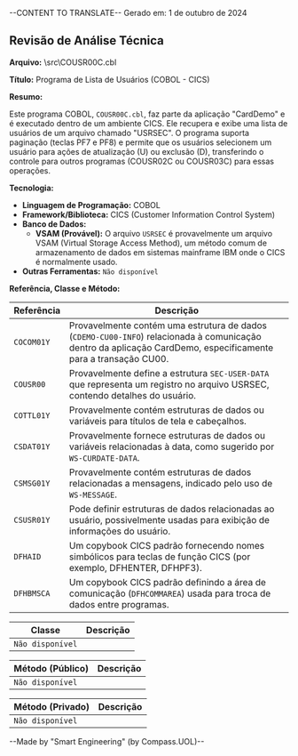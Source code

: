 --CONTENT TO TRANSLATE--
Gerado em: 1 de outubro de 2024

## Revisão de Análise Técnica

**Arquivo:**  \src\COUSR00C.cbl

**Título:**  Programa de Lista de Usuários (COBOL - CICS)

**Resumo:** 

Este programa COBOL, `COUSR00C.cbl`, faz parte da aplicação "CardDemo" e é executado dentro de um ambiente CICS. Ele recupera e exibe uma lista de usuários de um arquivo chamado "USRSEC". O programa suporta paginação (teclas PF7 e PF8) e permite que os usuários selecionem um usuário para ações de atualização (U) ou exclusão (D), transferindo o controle para outros programas (COUSR02C ou COUSR03C) para essas operações.

**Tecnologia:**

* **Linguagem de Programação:** COBOL
* **Framework/Biblioteca:** CICS (Customer Information Control System) 
* **Banco de Dados:**  
   * **VSAM (Provável):** O arquivo `USRSEC` é provavelmente um arquivo VSAM (Virtual Storage Access Method), um método comum de armazenamento de dados em sistemas mainframe IBM onde o CICS é normalmente usado. 
* **Outras Ferramentas:** `Não disponível`

**Referência, Classe e Método:**

| Referência | Descrição |
|---|---|
| `COCOM01Y` |  Provavelmente contém uma estrutura de dados (`CDEMO-CU00-INFO`) relacionada à comunicação dentro da aplicação CardDemo, especificamente para a transação CU00. |
| `COUSR00` | Provavelmente define a estrutura `SEC-USER-DATA` que representa um registro no arquivo USRSEC, contendo detalhes do usuário. |
| `COTTL01Y` | Provavelmente contém estruturas de dados ou variáveis para títulos de tela e cabeçalhos. |
| `CSDAT01Y` | Provavelmente fornece estruturas de dados ou variáveis relacionadas à data, como sugerido por `WS-CURDATE-DATA`. |
| `CSMSG01Y` | Provavelmente contém estruturas de dados relacionadas a mensagens, indicado pelo uso de `WS-MESSAGE`. | 
| `CSUSR01Y` |  Pode definir estruturas de dados relacionadas ao usuário, possivelmente usadas para exibição de informações do usuário. |
| `DFHAID` |  Um copybook CICS padrão fornecendo nomes simbólicos para teclas de função CICS (por exemplo, DFHENTER, DFHPF3). |
| `DFHBMSCA` |  Um copybook CICS padrão definindo a área de comunicação (`DFHCOMMAREA`) usada para troca de dados entre programas. |

| Classe | Descrição |
|---|---|
| `Não disponível` |  |

| Método (Público) | Descrição |
|---|---|
| `Não disponível` |  |

| Método (Privado) | Descrição |
|---|---|
| `Não disponível` |  |

--Made by "Smart Engineering" (by Compass.UOL)--